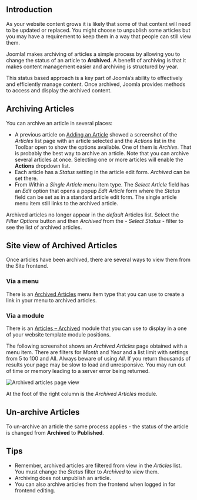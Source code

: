 <!-- Filename: J4.x:How_to_Archive_an_Article / Display title: Articles: Archive -->

## Introduction

As your website content grows it is likely that some of that content
will need to be updated or replaced. You might choose to unpublish some
articles but you may have a requirement to keep them in a way that people
can still view them.

Joomla! makes archiving of articles a simple process by allowing you to
change the status of an article to **Archived**. A benefit of archiving
is that it makes content management easier and archiving is structured
by year.

This status based approach is a key part of Joomla’s ability to
effectively and efficiently manage content. Once archived, Joomla
provides methods to access and display the archived content.

## Archiving Articles

You can archive an article in several places:

- A previous article on
  [Adding an Article](jdocmnaual?article=user/getting-started/adding-an-article)
  showed a screenshot of the *Articles* list page with an article selected and
  the *Actions* list in the Toolbar open to show the options available. One of
  them is *Archive*. That is probably the best way to archive an article. Note 
  that you can archive several articles at once. Selecting one or more articles 
  will enable the **Actions** dropdown list.
- Each article has a *Status* setting in the article edit form. *Archived* 
  can be set there.
- From Within a *Single Article* menu item type. The *Select Article* field 
  has an *Edit* option that opens a popup *Edit Article* form where the *Status*
  field can be set as in a standard article edit form. The single
  article menu item still links to the archived article.

Archived articles no longer appear in the *default* Articles list. Select the
*Filter Options* button and then *Archived* from the *- Select Status -* filter
to see the list of archived articles.

## Site view of Archived Articles

Once articles have been archived, there are several ways to view them from the
Site frontend.

### Via a menu

There is an [Archived Articles](jdocmanual?article=user/menus/menu-item-type-archived-articles)
menu item type that you can use to create a link in your menu to archived
articles.

### Via a module

There is an  [Articles – Archived](jdocmanual?article=user/modules/articles-archived-module)
module that you can use to display in a one of your website template module 
positions.

The following screenshot shows an *Archived Articles* page obtained with
a menu item. There are filters for *Month* and *Year* and a list limit with 
settings from 5 to 100 and All. Always beware of using *All*. If you return
thousands of results your page may be slow to load and unresponsive. You may 
run out of time or memory leading to a server error being returned.

![Archived articles page view](../../../en/images/articles/articles-archived-site.png)

At the foot of the right column is the *Archived Articles* module.

## Un-archive Articles

To un-archive an article the same process applies - the status of the
article is changed from **Archived** to **Published**.

## Tips

* Remember, archived articles are filtered from view in the *Articles*
list. You must change the *Status* filter to *Archived* to view them.
* Archiving does not unpublish an article.
* You can also archive articles from the frontend when logged in for
frontend editing.
